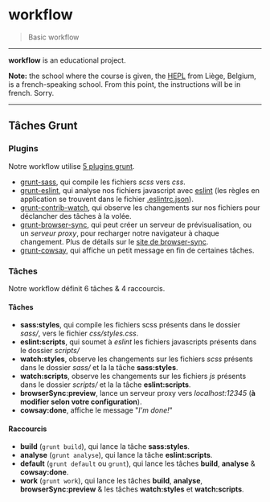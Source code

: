 # workflow

> Basic workflow

* * *

**workflow** is an educational project.

**Note:** the school where the course is given, the [HEPL](http://www.provincedeliege.be/hauteecole) from Liège, Belgium, is a french-speaking school. From this point, the instructions will be in french. Sorry.

* * *

## Tâches Grunt

### Plugins

Notre workflow utilise [5 plugins grunt](http://gruntjs.com/plugins).

* [grunt-sass](https://www.npmjs.com/package/grunt-sass), qui compile les fichiers _scss_ vers _css_.
* [grunt-eslint](https://www.npmjs.com/package/grunt-eslint), qui analyse nos fichiers javascript avec [eslint](http://eslint.org/) (les règles en application se trouvent dans le fichier [.eslintrc.json](./.eslintrc.json)).
* [grunt-contrib-watch](https://www.npmjs.com/package/grunt-contrib-watch), qui observe les changements sur nos fichiers pour déclancher des tâches à la volée.
* [grunt-browser-sync](https://www.npmjs.com/package/grunt-browser-sync), qui peut créer un serveur de prévisualisation, ou un _serveur proxy_, pour recharger notre navigateur à chaque changement. Plus de détails sur le [site de browser-sync](https://browsersync.io/docs/grunt/).
* [grunt-cowsay](https://www.npmjs.com/package/grunt-cowsay), qui affiche un petit message en fin de certaines tâches.

### Tâches

Notre workflow définit 6 tâches & 4 raccourcis.

#### Tâches

* **sass:styles**, qui compile les fichiers scss présents dans le dossier _sass/_, vers le fichier _css/styles.css_.
* **eslint:scripts**, qui soumet à _eslint_ les fichiers javascripts présents dans le dossier _scripts/_
* **watch:styles**, observe les changements sur les fichiers _scss_ présents dans le dossier _sass/_ et la la tâche **sass:styles**.
* **watch:scripts**, observe les changements sur les fichiers _js_ présents dans le dossier _scripts/_ et la la tâche **eslint:scripts**.
* **browserSync:preview**, lance un serveur proxy vers _localhost:12345_ (**à modifier selon votre configuration**).
* **cowsay:done**, affiche le message "_I'm done!_"

#### Raccourcis

* **build** (`grunt build`), qui lance la tâche **sass:styles**.
* **analyse** (`grunt analyse`), qui lance la tâche **eslint:scripts**.
* **default** (`grunt default` ou `grunt`), qui lance les tâches **build**, **analyse** & **cowsay:done**.
* **work** (`grunt work`), qui lance les tâches **build**, **analyse**, **browserSync:preview** & les tâches **watch:styles** et **watch:scripts**.

